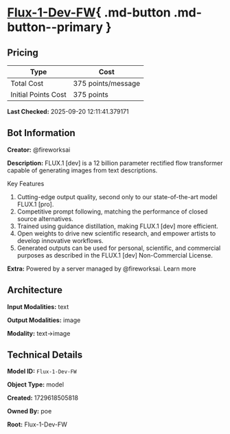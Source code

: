 # [Flux-1-Dev-FW](https://poe.com/Flux-1-Dev-FW){ .md-button .md-button--primary }

## Pricing

| Type | Cost |
|------|------|
| Total Cost | 375 points/message |
| Initial Points Cost | 375 points |

**Last Checked:** 2025-09-20 12:11:41.379171


## Bot Information

**Creator:** @fireworksai

**Description:** FLUX.1 [dev] is a 12 billion parameter rectified flow transformer capable of generating images from text descriptions.

Key Features
1. Cutting-edge output quality, second only to our state-of-the-art model FLUX.1 [pro].
2. Competitive prompt following, matching the performance of closed source alternatives.
3. Trained using guidance distillation, making FLUX.1 [dev] more efficient.
4. Open weights to drive new scientific research, and empower artists to develop innovative workflows.
5. Generated outputs can be used for personal, scientific, and commercial purposes as described in the FLUX.1 [dev] Non-Commercial License.

**Extra:** Powered by a server managed by @fireworksai. Learn more


## Architecture

**Input Modalities:** text

**Output Modalities:** image

**Modality:** text->image


## Technical Details

**Model ID:** `Flux-1-Dev-FW`

**Object Type:** model

**Created:** 1729618505818

**Owned By:** poe

**Root:** Flux-1-Dev-FW
